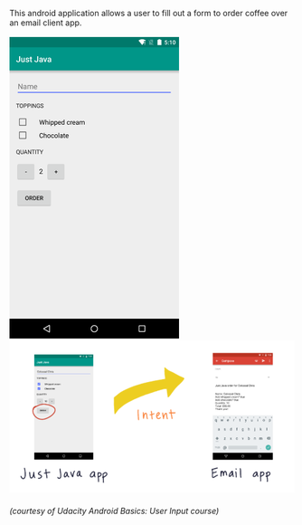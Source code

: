 This android application allows a user to fill out a form to order coffee over an email client app.<br><br>
<img src='justjava.jpg' width="300">
![](intentemail.jpg)

###### *(courtesy of Udacity Android Basics: User Input course)*
